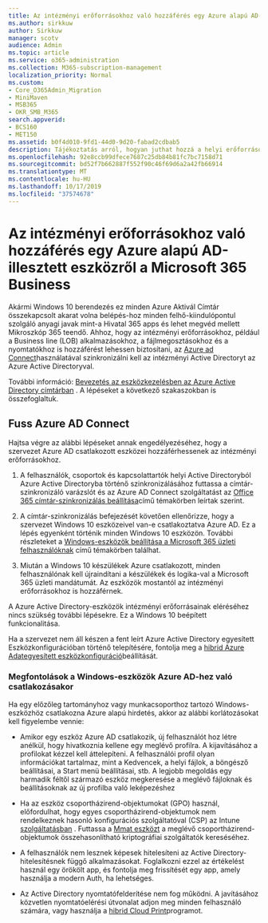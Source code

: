 ```yaml
---
title: Az intézményi erőforrásokhoz való hozzáférés egy Azure alapú AD-illesztett eszközről a Microsoft 365 Business
ms.author: sirkkuw
author: Sirkkuw
manager: scotv
audience: Admin
ms.topic: article
ms.service: o365-administration
ms.collection: M365-subscription-management
localization_priority: Normal
ms.custom:
- Core_O365Admin_Migration
- MiniMaven
- MSB365
- OKR_SMB_M365
search.appverid:
- BCS160
- MET150
ms.assetid: b0f4d010-9fd1-44d0-9d20-fabad2cdbab5
description: Tájékoztatás arról, hogyan juthat hozzá a helyi erőforrásokhoz, például az üzleti alkalmazásokhoz, a fájlmegosztásokhoz és a nyomtatókhoz egy Azure Active Directory-hoz csatlakozott a Windows 10 eszközhöz.
ms.openlocfilehash: 92e8ccb99dfece7687c25db84b81fc7bc7158d71
ms.sourcegitcommit: bd52f7b662887f552f90c46f69d6a2a42fb66914
ms.translationtype: MT
ms.contentlocale: hu-HU
ms.lasthandoff: 10/17/2019
ms.locfileid: "37574678"
---
```

# <a name="access-on-premises-resources-from-an-azure-ad-joined-device-in-microsoft-365-business"></a>Az intézményi erőforrásokhoz való hozzáférés egy Azure alapú AD-illesztett eszközről a Microsoft 365 Business

Akármi Windows 10 berendezés ez minden Azure Aktivál Címtár összekapcsolt akarat volna belépés-hoz minden felhő-kiindulópontul szolgáló anyagi javak mint-a Hivatal 365 apps és lehet megvéd mellett Mikroszkóp 365 teendő. Ahhoz, hogy az intézményi erőforrásokhoz, például a Business line (LOB) alkalmazásokhoz, a fájlmegosztásokhoz és a nyomtatókhoz is hozzáférést lehessen biztosítani, az [Azure ad Connect](https://docs.microsoft.com/en-us/azure/active-directory/connect/active-directory-aadconnect)használatával szinkronizálni kell az intézményi Active Directoryt az Azure Active Directoryval. 

További információ: [Bevezetés az eszközkezelésben az Azure Active Directory címtárban](https://docs.microsoft.com/en-us/azure/active-directory/device-management-introduction) .
A lépéseket a következő szakaszokban is összefoglaltuk.

## <a name="run-azure-ad-connect"></a>Fuss Azure AD Connect

Hajtsa végre az alábbi lépéseket annak engedélyezéséhez, hogy a szervezet Azure AD csatlakozott eszközei hozzáférhessenek az intézményi erőforrásokhoz.
  
1. A felhasználók, csoportok és kapcsolattartók helyi Active Directoryból Azure Active Directoryba történő szinkronizálásához futtassa a címtár-szinkronizáló varázslót és az Azure AD Connect szolgáltatást az [Office 365 címtár-szinkronizálás beállítása](https://support.office.com/article/1b3b5318-6977-42ed-b5c7-96fa74b08846)című témakörben leírtak szerint.
    
2. A címtár-szinkronizálás befejezését követően ellenőrizze, hogy a szervezet Windows 10 eszközeivel van-e csatlakoztatva Azure AD. Ez a lépés egyenként történik minden Windows 10 eszközön. További részleteket a [Windows-eszközök beállítása a Microsoft 365 üzleti felhasználóknak](set-up-windows-devices.md) című témakörben találhat. 
    
3. Miután a Windows 10 készülékek Azure csatlakozott, minden felhasználónak kell újraindítani a készülékek és logika-val a Microsoft 365 üzleti mandátumát. Az eszközök mostantól az intézményi erőforrásokhoz is hozzáférnek.
    
A Azure Active Directory-eszközök intézményi erőforrásainak eléréséhez nincs szükség további lépésekre. Ez a Windows 10 beépített funkcionalitása. 
  
Ha a szervezet nem áll készen a fent leírt Azure Active Directory egyesített Eszközkonfigurációban történő telepítésére, fontolja meg a [hibrid Azure Adategyesített eszközkonfiguráció](manage-windows-devices.md)beállítását.
  
### <a name="considerations-when-joining-your-windows-devices-to-azure-ad"></a>Megfontolások a Windows-eszközök Azure AD-hez való csatlakozásakor

Ha egy előzőleg tartományhoz vagy munkacsoporthoz tartozó Windows-eszközhöz csatlakozna Azure alapú hirdetés, akkor az alábbi korlátozásokat kell figyelembe vennie:
  
- Amikor egy eszköz Azure AD csatlakozik, új felhasználót hoz létre anélkül, hogy hivatkoznia kellene egy meglévő profilra. A kijavításához a profilokat kézzel kell áttelepíteni. A felhasználói profil olyan információkat tartalmaz, mint a Kedvencek, a helyi fájlok, a böngésző beállításai, a Start menü beállításai, stb. A legjobb megoldás egy harmadik féltől származó eszköz megkeresése a meglévő fájloknak és beállításoknak az új profilba való leképezéshez

- Ha az eszköz csoportházirend-objektumokat (GPO) használ, előfordulhat, hogy egyes csoportházirend-objektumok nem rendelkeznek hasonló konfigurációs szolgáltatóval (CSP) az Intune [szolgáltatásban](https://docs.microsoft.com/windows/configuration/provisioning-packages/how-it-pros-can-use-configuration-service-providers) . Futtassa a [Mmat eszközt](https://www.microsoft.com/download/details.aspx?id=45520) a meglévő csoportházirend-objektumok összehasonlítható kriptográfiai szolgáltatók kereséséhez.

- A felhasználók nem lesznek képesek hitelesíteni az Active Directory-hitelesítésnek függő alkalmazásokat. Foglalkozni ezzel az értékelést használ egy örökölt app, és fontolja meg frissítését egy app, amely használja a modern Auth, ha lehetséges.

- Az Active Directory nyomtatófelderítése nem fog működni. A javításához közvetlen nyomtatóelérési útvonalat adjon meg minden felhasználó számára, vagy használja a [hibrid Cloud Print](https://docs.microsoft.com/windows-server/administration/hybrid-cloud-print/hybrid-cloud-print-deploy)programot.
